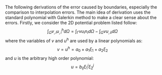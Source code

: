 The following derivations of the error caused by boundaries, especially the comparison to interpolation errors. The main idea of derivation uses the standard polynomial with Galerkin method to make a clear sense about the errors.
Firstly, we consider the 2D potential problem listed follow:
$$
\int_\Omega v_{,i} u_{,i}^h d\Omega = \int_\Gamma v u_{i} n_i d\Omega - \int_\Omega v u_{,ii} d\Omega
$$
where the variables of $v$ and $u^h$ are used by a linear polynomials as:
$$
v = u^h = a_0 + a_1 \xi_1 + a_2 \xi_2
$$
and $u$ is the arbitrary high order polynomial:
$$
u = b_{ij} \xi_1^i \xi_2^j
$$

